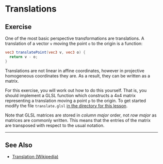 # Translations

## Exercise

One of the most basic perspective transformations are translations.  A translation of a vector `v` moving the point `o` to the origin is a function:

```glsl
vec3 translatePoint(vec3 v, vec3 o) {
  return v - o;
}
```

Translations are not linear in affine coordinates, however in projective homogeneous coordinates they are.  As a result, they can be written as a matrix.  

For this exercise, you will work out how to do this yourself.  That is, you should implement a GLSL function which constructs a 4x4 matrix representing a translation moving a point `p` to the origin. To get started modify the file `translate.glsl` <a href="/open/13-geom-2" target="_blank">in the directory for this lesson</a>.

Note that GLSL matrices are stored in *column major* order, not *row major* as matrices are commonly written.  This means that the entries of the matrix are transposed with respect to the usual notation.

***

## See Also

* <a target="_blank" href="http://en.wikipedia.org/wiki/Translation_(geometry)" title="Translation (Wikipedia)">Translation (Wikipedia)</a>
